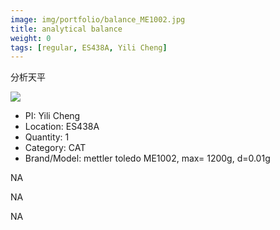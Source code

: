 ```yaml
---
image: img/portfolio/balance_ME1002.jpg
title: analytical balance
weight: 0
tags: [regular, ES438A, Yili Cheng]
---
```


分析天平

<!--more-->

![](../../img/portfolio/balance_ME1002.jpg)

- PI: Yili Cheng
- Location: ES438A
- Quantity: 1
- Category: CAT
- Brand/Model: mettler toledo ME1002, max= 1200g, d=0.01g

NA

NA

NA
